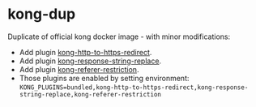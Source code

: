 # kong-dup

Duplicate of official kong docker image - with minor modifications:

* Add plugin [kong-http-to-https-redirect](https://github.com/HappyValleyIO/kong-http-to-https-redirect).
* Add plugin [kong-response-string-replace](https://github.com/dsteinkopf/kong-response-string-replace).
* Add plugin [kong-referer-restriction](https://github.com/dsteinkopf/kong-referer-restriction).
* Those  plugins are enabled by setting environment: `KONG_PLUGINS=bundled,kong-http-to-https-redirect,kong-response-string-replace,kong-referer-restriction`
   
